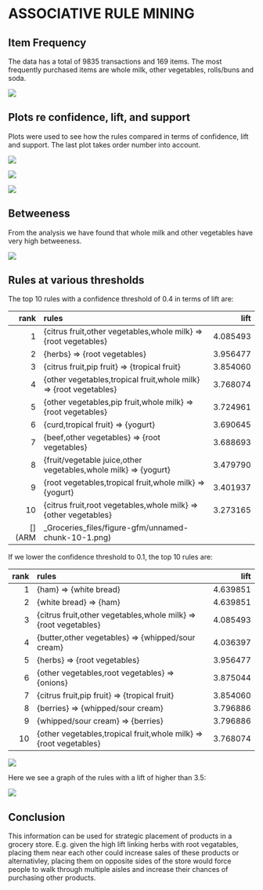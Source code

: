 # ASSOCIATIVE RULE MINING

## Item Frequency

The data has a total of 9835 transactions and 169 items. The most
frequently purchased items are whole milk, other vegetables, rolls/buns
and soda.

![](ARM_Groceries_files/figure-gfm/unnamed-chunk-5-1.png)<!-- -->

## Plots re confidence, lift, and support

Plots were used to see how the rules compared in terms of confidence,
lift and support. The last plot takes order number into account.

![](ARM_Groceries_files/figure-gfm/unnamed-chunk-6-1.png)<!-- -->

![](ARM_Groceries_files/figure-gfm/unnamed-chunk-7-1.png)<!-- -->

![](ARM_Groceries_files/figure-gfm/unnamed-chunk-8-1.png)<!-- -->

## Betweeness

From the analysis we have found that whole milk and other vegetables
have very high betweeness.

![](ARM_Groceries_files/Untitled.png)<!-- -->

## Rules at various thresholds

The top 10 rules with a confidence threshold of 0.4 in terms of lift
are:

|     rank | rules                                                              |     lift |
| -------: | :----------------------------------------------------------------- | -------: |
|        1 | {citrus fruit,other vegetables,whole milk} =\> {root vegetables}   | 4.085493 |
|        2 | {herbs} =\> {root vegetables}                                      | 3.956477 |
|        3 | {citrus fruit,pip fruit} =\> {tropical fruit}                      | 3.854060 |
|        4 | {other vegetables,tropical fruit,whole milk} =\> {root vegetables} | 3.768074 |
|        5 | {other vegetables,pip fruit,whole milk} =\> {root vegetables}      | 3.724961 |
|        6 | {curd,tropical fruit} =\> {yogurt}                                 | 3.690645 |
|        7 | {beef,other vegetables} =\> {root vegetables}                      | 3.688693 |
|        8 | {fruit/vegetable juice,other vegetables,whole milk} =\> {yogurt}   | 3.479790 |
|        9 | {root vegetables,tropical fruit,whole milk} =\> {yogurt}           | 3.401937 |
|       10 | {citrus fruit,root vegetables,whole milk} =\> {other vegetables}   | 3.273165 |
| \[\](ARM | \_Groceries\_files/figure-gfm/unnamed-chunk-10-1.png)<!-- -->      |          |

If we lower the confidence threshold to 0.1, the top 10 rules
are:

| rank | rules                                                              |     lift |
| ---: | :----------------------------------------------------------------- | -------: |
|    1 | {ham} =\> {white bread}                                            | 4.639851 |
|    2 | {white bread} =\> {ham}                                            | 4.639851 |
|    3 | {citrus fruit,other vegetables,whole milk} =\> {root vegetables}   | 4.085493 |
|    4 | {butter,other vegetables} =\> {whipped/sour cream}                 | 4.036397 |
|    5 | {herbs} =\> {root vegetables}                                      | 3.956477 |
|    6 | {other vegetables,root vegetables} =\> {onions}                    | 3.875044 |
|    7 | {citrus fruit,pip fruit} =\> {tropical fruit}                      | 3.854060 |
|    8 | {berries} =\> {whipped/sour cream}                                 | 3.796886 |
|    9 | {whipped/sour cream} =\> {berries}                                 | 3.796886 |
|   10 | {other vegetables,tropical fruit,whole milk} =\> {root vegetables} | 3.768074 |

![](ARM_Groceries_files/figure-gfm/unnamed-chunk-12-1.png)<!-- -->

Here we see a graph of the rules with a lift of higher than 3.5:

![](ARM_Groceries_files/figure-gfm/unnamed-chunk-13-1.png)<!-- -->

## Conclusion

This information can be used for strategic placement of products in a
grocery store. E.g. given the high lift linking herbs with root
vegatables, placing them near each other could increase sales of these
products or alternativley, placing them on opposite sides of the store
would force people to walk through multiple aisles and increase their
chances of purchasing other products.
